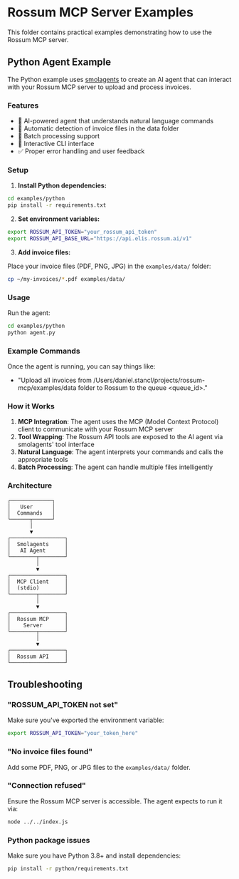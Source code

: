 # Rossum MCP Server Examples

This folder contains practical examples demonstrating how to use the Rossum MCP server.

## Python Agent Example

The Python example uses [smolagents](https://github.com/huggingface/smolagents) to create an AI agent that can interact
with your Rossum MCP server to upload and process invoices.

### Features

- 🤖 AI-powered agent that understands natural language commands
- 📁 Automatic detection of invoice files in the data folder
- 🔄 Batch processing support
- 💬 Interactive CLI interface
- ✅ Proper error handling and user feedback

### Setup

1. **Install Python dependencies:**

```bash
cd examples/python
pip install -r requirements.txt
```

2. **Set environment variables:**

```bash
export ROSSUM_API_TOKEN="your_rossum_api_token"
export ROSSUM_API_BASE_URL="https://api.elis.rossum.ai/v1"
```

3. **Add invoice files:**

Place your invoice files (PDF, PNG, JPG) in the `examples/data/` folder:

```bash
cp ~/my-invoices/*.pdf examples/data/
```

### Usage

Run the agent:

```bash
cd examples/python
python agent.py
```

### Example Commands

Once the agent is running, you can say things like:

- "Upload all invoices from /Users/daniel.stancl/projects/rossum-mcp/examples/data folder to Rossum to the queue <queue_id>."

### How it Works

1. **MCP Integration**: The agent uses the MCP (Model Context Protocol) client to communicate with your Rossum MCP server
2. **Tool Wrapping**: The Rossum API tools are exposed to the AI agent via smolagents' tool interface
3. **Natural Language**: The agent interprets your commands and calls the appropriate tools
4. **Batch Processing**: The agent can handle multiple files intelligently

### Architecture

```
┌─────────────┐
│   User      │
│  Commands   │
└──────┬──────┘
       │
       ▼
┌─────────────────┐
│  Smolagents     │
│   AI Agent      │
└────────┬────────┘
         │
         ▼
┌─────────────────┐
│  MCP Client     │
│  (stdio)        │
└────────┬────────┘
         │
         ▼
┌─────────────────┐
│  Rossum MCP     │
│    Server       │
└────────┬────────┘
         │
         ▼
┌─────────────────┐
│  Rossum API     │
└─────────────────┘
```

## Troubleshooting

### "ROSSUM_API_TOKEN not set"
Make sure you've exported the environment variable:
```bash
export ROSSUM_API_TOKEN="your_token_here"
```

### "No invoice files found"
Add some PDF, PNG, or JPG files to the `examples/data/` folder.

### "Connection refused"
Ensure the Rossum MCP server is accessible. The agent expects to run it via:
```bash
node ../../index.js
```

### Python package issues
Make sure you have Python 3.8+ and install dependencies:
```bash
pip install -r python/requirements.txt
```
